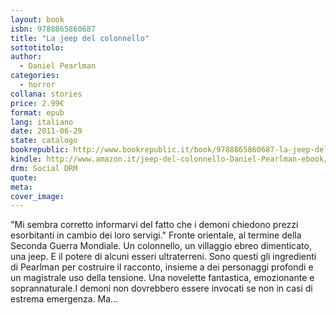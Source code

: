 ```yaml
---
layout: book
isbn: 9788865860687
title: "La jeep del colonnello"
sottotitolo:
author:
  - Daniel Pearlman
categories:
  - horror
collana: stories
price: 2.99€
format: epub
lang: italiano
date: 2011-06-29
state: catalogo
bookrepublic: http://www.bookrepublic.it/book/9788865860687-la-jeep-del-colonnello/
kindle: http://www.amazon.it/jeep-del-colonnello-Daniel-Pearlman-ebook/dp/B007CMNI80/
drm: Social DRM
quote:
meta:
cover_image:
---
```

"Mi sembra corretto informarvi del fatto che i demoni chiedono prezzi esorbitanti in cambio dei loro servigi."
Fronte orientale, al termine della Seconda Guerra Mondiale. Un colonnello, un villaggio ebreo dimenticato, una jeep. E il potere di alcuni esseri ultraterreni. Sono questi gli ingredienti di Pearlman per costruire il racconto, insieme a dei personaggi profondi e un magistrale uso della tensione. Una novelette fantastica, emozionante e soprannaturale.I demoni non dovrebbero essere invocati se non in casi di estrema emergenza. Ma...
